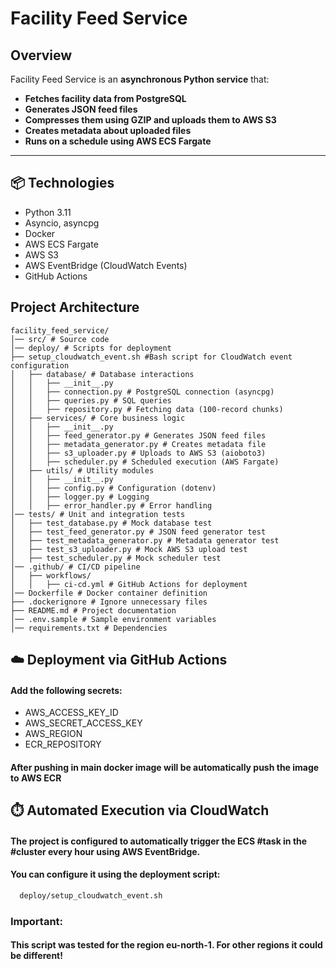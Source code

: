 # Facility Feed Service

## Overview
Facility Feed Service is an **asynchronous Python service** that:
- **Fetches facility data from PostgreSQL**
- **Generates JSON feed files**
- **Compresses them using GZIP and uploads them to AWS S3**
- **Creates metadata about uploaded files**
- **Runs on a schedule using AWS ECS Fargate**

---

## 📦 Technologies

- Python 3.11
- Asyncio, asyncpg
- Docker
- AWS ECS Fargate
- AWS S3
- AWS EventBridge (CloudWatch Events)
- GitHub Actions

## **Project Architecture**


```
facility_feed_service/ 
│── src/ # Source code 
│── deploy/ # Scripts for deployment 
├── setup_cloudwatch_event.sh #Bash script for CloudWatch event configuration
│   ├── database/ # Database interactions 
│   │   ├── __init__.py 
│   │   ├── connection.py # PostgreSQL connection (asyncpg) 
│   │   ├── queries.py # SQL queries 
│   │   ├── repository.py # Fetching data (100-record chunks) 
│   ├── services/ # Core business logic 
│   │   ├── __init__.py 
│   │   ├── feed_generator.py # Generates JSON feed files 
│   │   ├── metadata_generator.py # Creates metadata file 
│   │   ├── s3_uploader.py # Uploads to AWS S3 (aioboto3) 
│   │   ├── scheduler.py # Scheduled execution (AWS Fargate) 
│   ├── utils/ # Utility modules 
│   │   ├── __init__.py 
│   │   ├── config.py # Configuration (dotenv) 
│   │   ├── logger.py # Logging 
│   │   ├── error_handler.py # Error handling 
│── tests/ # Unit and integration tests 
│   ├── test_database.py # Mock database test 
│   ├── test_feed_generator.py # JSON feed generator test 
│   ├── test_metadata_generator.py # Metadata generator test 
│   ├── test_s3_uploader.py # Mock AWS S3 upload test 
│   ├── test_scheduler.py # Mock scheduler test 
│── .github/ # CI/CD pipeline 
│   ├── workflows/ 
│   │   ├── ci-cd.yml # GitHub Actions for deployment 
│── Dockerfile # Docker container definition
├── .dockerignore # Ignore unnecessary files 
├── README.md # Project documentation 
│── .env.sample # Sample environment variables 
│── requirements.txt # Dependencies 
```

## ☁️ Deployment via GitHub Actions
#### Add the following secrets:
- AWS_ACCESS_KEY_ID
- AWS_SECRET_ACCESS_KEY
- AWS_REGION
- ECR_REPOSITORY
#### After pushing in main docker image will be automatically push the image to AWS ECR

## ⏱️ Automated Execution via CloudWatch
#### The project is configured to automatically trigger the ECS #task in the #cluster every hour using AWS EventBridge.

#### You can configure it using the deployment script:
```bash
  deploy/setup_cloudwatch_event.sh
```
### Important:
#### This script was tested for the region eu-north-1. For other regions it could be different!